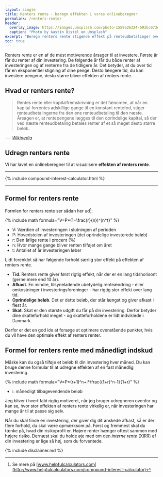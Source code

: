 ```yaml
---
layout: single
title: Renters rente - beregn effekten i vores onlineberegner
permalink: /renters-rente/
header:
  overlay_image: https://images.unsplash.com/photo-1559526324-593bc073d938?ixlib=rb-1.2.1&ixid=eyJhcHBfaWQiOjEyMDd9&auto=format&fit=crop&w=2000&q=80
  caption: "Photo by Austin Distel on Unsplash"
excerpt: "Beregn renters rente stigende effekt på renteudbetalinger over tid med en konstant rentefod og mulighed for løbende kapitalindskud."
toc: true
---
```


Renters rente er en af de mest motiverende årsager til at investere. Første år får du renter af din investering. De følgende år får du både renter af investeringen og af renterne fra de tidligere år. Det betyder, at du over tid får en eksponentiel stigning af dine penge. Desto længere tid, du kan investere pengene, desto større bliver effekten af renters rente.

## Hvad er renters rente?

> Rentes rente eller kapitalfremskrivning er det fænomen, at når en kapital forrentes adskillige gange til en konstant rentefod, stiger renteudbetalingerne fra den ene renteudbetaling til den næste. Årsagen er, at rentepengene lægges til den oprindelige kapital, så der ved næste renteudbetaling betales renter af et så meget desto større beløb.

<cite>--- [Wikipedia](https://da.wikipedia.org/wiki/Rentes_rente)</cite>

## Udregn renters rente

Vi har lavet en onlineberegner til at visualisere **effekten af renters rente**.

***

{% include compound-interest-calculator.html %}

***

## Formel for renters rente

Formlen for renters rente ser sådan her ud[^note]:

{% include math formula="V=P*(1+\frac{r}{n})^{n*t}" %}

- V: Værdien af investeringen i slutningen af perioden
- P: Hovedstolen af investeringen (det oprindelige investerede beløb)
- r: Den årlige rente i procent (%)
- n: Hvor mange gange bliver renten tilføjet om året
- t: Antallet af år investeringen løber

Lidt forenklet så har følgende forhold særlig stor effekt på effekten af renters rente.

- **Tid**. Renters rente giver først rigtig effekt, når der er en lang tidshorisont (gerne mere end 10 år).
- **Afkast**. En mindre, tilsyneladende ubetydelig renteændring - eller omkostninger i investeringsforeninger - har rigtig stor effekt over lang tid.
- **Oprindelige beløb**. Det er dette beløb, der står længst og giver afkast i flest år.
- **Skat**. Skat er den største udgift du får på din investering. Derfor betyder dine skatteforhold meget - og skatteforholdene er lidt indviklede i Danmark.

Derfor er det en god ide at forsøge at optimere ovenstående punkter, hvis du vil have den optimale effekt af renters renter.

## Formel for renters rente med månedligt indskud

Måske kan du også tilføje et beløb til din investering hver måned. Du kan bruge denne formular til at udregne effekten af en fast månedlig investering.

{% include math formula="V=P*(r+1)^n+i*\frac{(1+r)^n-1}{1+r}" %}

- i: månedligt tilbagevendende beløb

Jeg bliver i hvert fald rigtig motiveret, når jeg bruger udregneren ovenfor og kan se, hvor stor effekten af renters rente virkelig er, når investeringen har mange år til at passe sig selv.

Når du skal finde en investering, der giver dig dit ønskede afkast, så er der flere forhold, du skal være opmærksom på. Først og fremmest skal du tænke på, hvad din risikoprofil er. Højere renter hænger oftest sammen med højere risiko. Dernæst skal du holde øje med om den _interne rente_ (XIRR) af din investering er lige så høj, som du forventede.

[^note]: Se mere på [www.helpfulcalculators.com](http://www.helpfulcalculators.com/compound-interest-calculator)

{% include disclaimer.md %}
